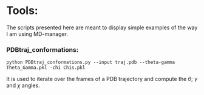 # Tools:

The scripts presented here are meant to display simple examples of the way I am using MD-manager.

### PDBtraj_conformations:

```shell
python PDBtraj_conformations.py --input traj.pdb --theta-gamma Theta_Gamma.pkl -chi Chis.pkl
```

It is used to iterate over the frames of a PDB trajectory and compute the $\theta$; $\gamma$ and $\chi$ angles.
